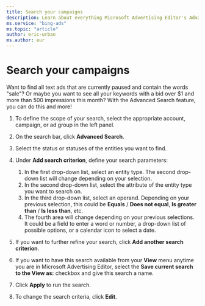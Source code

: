 ```yaml
---
title: Search your campaigns
description: Learn about everything Microsoft Advertising Editor's Advanced Search feature can do for you.
ms.service: "bing-ads"
ms.topic: "article"
author: eric-urban
ms.author: eur
---
```


# Search your campaigns

Want to find all text ads that are currently paused and contain the words "sale"? Or maybe you want to see all your keywords with a bid over $1 and more than 500 impressions this month? With the Advanced Search feature, you can do this and more!

1. To define the scope of your search, select the appropriate account, campaign, or ad group in the left panel.
1. On the search bar, click **Advanced Search**.
1. Select the status or statuses of the entities you want to find.
1. Under **Add search criterion**, define your search parameters:
   1. In the first drop-down list, select an entity type. The second drop-down list will change depending on your selection.
   1. In the second drop-down list, select the attribute of the entity type you want to search on.
   1. In the third drop-down list, select an operand. Depending on your previous selection, this could be **Equals** / **Does not equal**, **Is greater than** / **Is less than**, etc.
   1. The fourth area will change depending on your previous selections. It could be a field to enter a word or number, a drop-down list of possible options, or a calendar icon to select a date.

1. If you want to further refine your search, click **Add another search criterion**.
1. If you want to have this search available from your **View** menu anytime you are in Microsoft Advertising Editor, select the **Save current search to the View as:** checkbox and give this search a name.
1. Click **Apply** to run the search.
1. To change the search criteria, click **Edit**.


